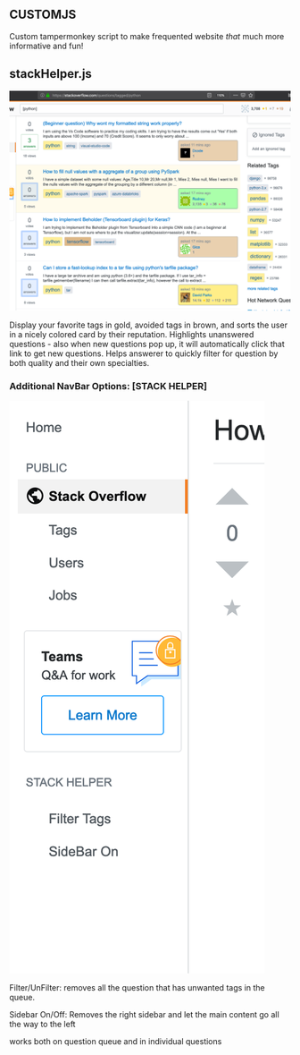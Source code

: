## CUSTOMJS

Custom tampermonkey script to make frequented website *that* much more informative and fun!

## stackHelper.js

![More informative stackoverflow, with personal preferences](/images/SC_9.png)<!-- .element width="60%" -->

Display your favorite tags in gold, avoided tags in brown, and sorts the user in a nicely colored card by their reputation. Highlights unanswered questions - also when new questions pop up, it will automatically click that link to get new questions. Helps answerer to quickly filter for question by both quality and their own specialties.

### Additional NavBar Options: [STACK HELPER]

![A small sidebar to toggle unwanted tag and the SideBar](/images/SC_11.png)<!-- .element width="25%" -->

Filter/UnFilter: removes all the question that has unwanted tags in the queue.

Sidebar On/Off: Removes the right sidebar and let the main content go all the way to the left

works both on question queue and in individual questions
